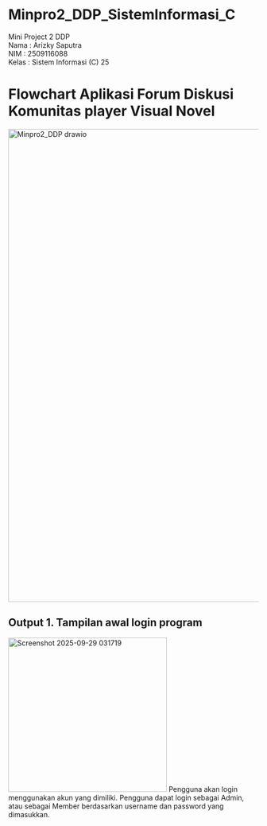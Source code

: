 # Minpro2_DDP_SistemInformasi_C
Mini Project 2 DDP <br>
Nama   :  Arizky Saputra <br>
NIM    :  2509116088 <br>
Kelas  :  Sistem Informasi (C) 25

<H1>Flowchart Aplikasi Forum Diskusi Komunitas player Visual Novel</H1>
<img width="1340" height="951" alt="Minpro2_DDP drawio" src="https://github.com/user-attachments/assets/d5754e78-8b9c-428f-8f15-321a8b5c6402" />

<h2>Output 1. Tampilan awal login program</h2>
<img width="319" height="310" alt="Screenshot 2025-09-29 031719" src="https://github.com/user-attachments/assets/3c8e617b-5ac0-4165-b8b2-b212e1358c03" />
Pengguna akan login menggunakan akun yang dimiliki. Pengguna dapat login sebagai Admin, atau sebagai Member berdasarkan username dan password yang dimasukkan.




